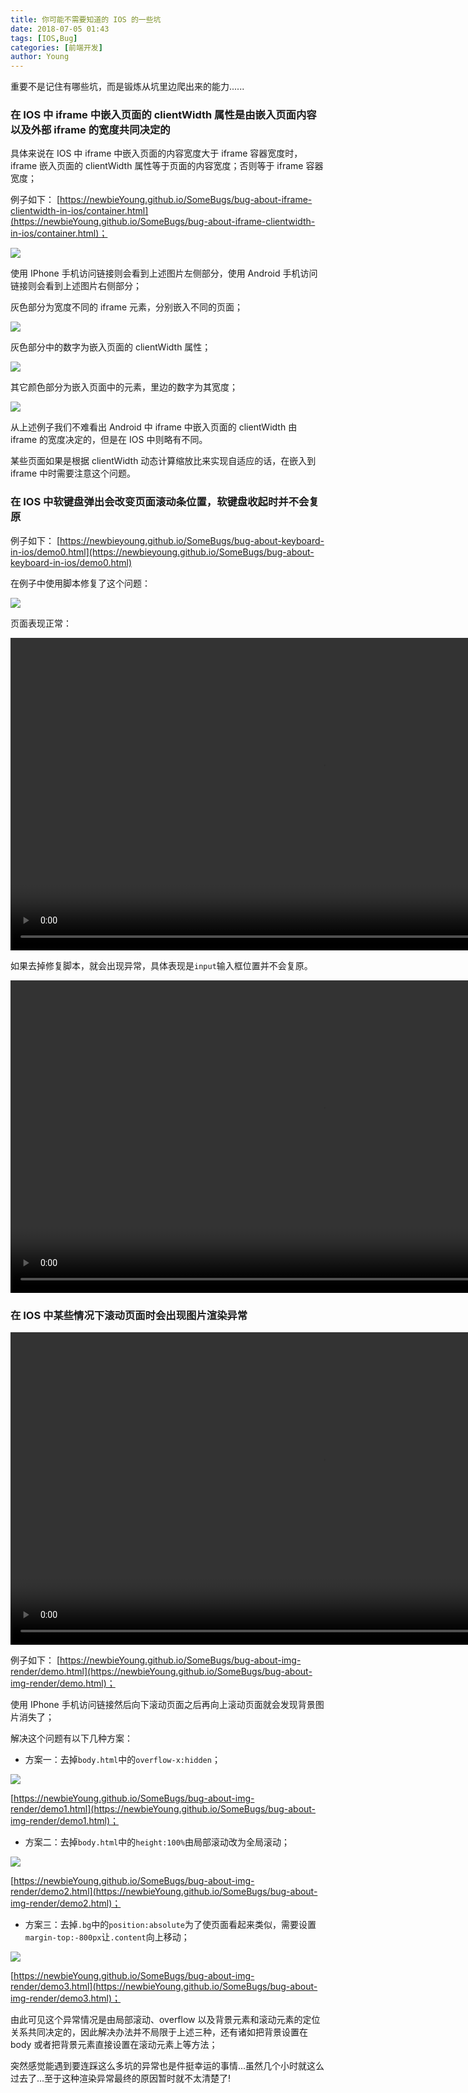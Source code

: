 ```yaml
---
title: 你可能不需要知道的 IOS 的一些坑
date: 2018-07-05 01:43
tags: [IOS,Bug]
categories: [前端开发]
author: Young
---
```


重要不是记住有哪些坑，而是锻炼从坑里边爬出来的能力......

<!--more-->

### 在 IOS 中 iframe 中嵌入页面的 clientWidth 属性是由嵌入页面内容以及外部 iframe 的宽度共同决定的

具体来说在 IOS 中 iframe 中嵌入页面的内容宽度大于 iframe 容器宽度时，iframe 嵌入页面的 clientWidth 属性等于页面的内容宽度；否则等于 iframe 容器宽度；

例子如下：
[https://newbieYoung.github.io/SomeBugs/bug-about-iframe-clientwidth-in-ios/container.html](https://newbieYoung.github.io/SomeBugs/bug-about-iframe-clientwidth-in-ios/container.html)；

<img src="https://newbieyoung.github.io/images/ios-pits-0.jpg">

使用 IPhone 手机访问链接则会看到上述图片左侧部分，使用 Android 手机访问链接则会看到上述图片右侧部分；

灰色部分为宽度不同的 iframe 元素，分别嵌入不同的页面；

<img src="https://newbieyoung.github.io/images/ios-pits-1.jpg">

灰色部分中的数字为嵌入页面的 clientWidth 属性；

<img src="https://newbieyoung.github.io/images/ios-pits-2.jpg">

其它颜色部分为嵌入页面中的元素，里边的数字为其宽度；

<img src="https://newbieyoung.github.io/images/ios-pits-3.jpg">

从上述例子我们不难看出 Android 中 iframe 中嵌入页面的 clientWidth 由 iframe 的宽度决定的，但是在 IOS 中则略有不同。

某些页面如果是根据 clientWidth 动态计算缩放比来实现自适应的话，在嵌入到 iframe 中时需要注意这个问题。

### 在 IOS 中软键盘弹出会改变页面滚动条位置，软键盘收起时并不会复原

例子如下：
[https://newbieyoung.github.io/SomeBugs/bug-about-keyboard-in-ios/demo0.html](https://newbieyoung.github.io/SomeBugs/bug-about-keyboard-in-ios/demo0.html)

在例子中使用脚本修复了这个问题：

<img src="https://newbieyoung.github.io/images/ios-pits-8.jpg">

页面表现正常：

<video style="height:500px;" controls="controls" preload="auto" webkit-playsinline="true" playsinline="true" src="https://newbieyoung.github.io/images/ios-pits-9.mp4"></video>

如果去掉修复脚本，就会出现异常，具体表现是`input`输入框位置并不会复原。

<video style="height:500px" controls="controls" preload="auto" webkit-playsinline="true" playsinline="true" src="https://newbieyoung.github.io/images/ios-pits-10.mp4"></video>

### 在 IOS 中某些情况下滚动页面时会出现图片渲染异常

<video style="height:500px;" controls="controls" preload="auto" webkit-playsinline="true" playsinline="true" src="https://newbieyoung.github.io/images/ios-pits-4.mp4"></video>

例子如下：
[https://newbieYoung.github.io/SomeBugs/bug-about-img-render/demo.html](https://newbieYoung.github.io/SomeBugs/bug-about-img-render/demo.html)；

使用 IPhone 手机访问链接然后向下滚动页面之后再向上滚动页面就会发现背景图片消失了；

解决这个问题有以下几种方案：

+ 方案一：去掉`body.html`中的`overflow-x:hidden`；

<img src="https://newbieyoung.github.io/images/ios-pits-6.jpg">

[https://newbieYoung.github.io/SomeBugs/bug-about-img-render/demo1.html](https://newbieYoung.github.io/SomeBugs/bug-about-img-render/demo1.html)；

+ 方案二：去掉`body.html`中的`height:100%`由局部滚动改为全局滚动；

<img src="https://newbieyoung.github.io/images/ios-pits-5.jpg">

[https://newbieYoung.github.io/SomeBugs/bug-about-img-render/demo2.html](https://newbieYoung.github.io/SomeBugs/bug-about-img-render/demo2.html)；

+ 方案三：去掉`.bg`中的`position:absolute`为了使页面看起来类似，需要设置`margin-top:-800px`让`.content`向上移动；

<img src="https://newbieyoung.github.io/images/ios-pits-7.jpg">

[https://newbieYoung.github.io/SomeBugs/bug-about-img-render/demo3.html](https://newbieYoung.github.io/SomeBugs/bug-about-img-render/demo3.html)；

由此可见这个异常情况是由局部滚动、overflow 以及背景元素和滚动元素的定位关系共同决定的，因此解决办法并不局限于上述三种，还有诸如把背景设置在 body 或者把背景元素直接设置在滚动元素上等方法；

突然感觉能遇到要连踩这么多坑的异常也是件挺幸运的事情...虽然几个小时就这么过去了...至于这种渲染异常最终的原因暂时就不太清楚了!